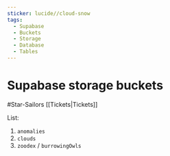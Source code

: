 ```yaml
---
sticker: lucide//cloud-snow
tags:
  - Supabase
  - Buckets
  - Storage
  - Database
  - Tables
---
```

# Supabase storage buckets
#Star-Sailors 
[[Tickets|Tickets]]

List:
1. `anomalies`
2. `clouds`
3. `zoodex` / `burrowingOwls`